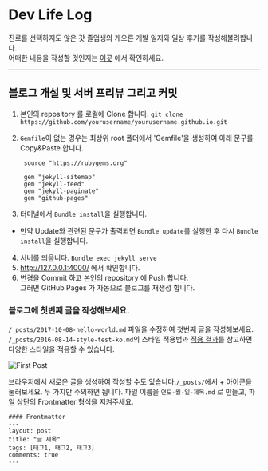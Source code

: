 # Dev Life Log

진로를 선택하지도 않은 갓 졸업생의 게으른 개발 일지와 일상 후기를 작성해볼려합니다.   
어떠한 내용을 작성할 것인지는 [이곳](https://lazyyydev.github.io/about/) 에서 확인하세요.

---
## 블로그 개설 및 서버 프리뷰 그리고 커밋

1. 본인의 repository 를 로컬에 Clone 합니다.  `git clone https://github.com/yourusername/yourusername.github.io.git`
2. `Gemfile`이 없는 경우는 최상위 root 폴더에서 'Gemfile'을 생성하여 아래 문구를 Copy&Paste 합니다. 

   ```
    source "https://rubygems.org"

    gem "jekyll-sitemap"
    gem "jekyll-feed"
    gem "jekyll-paginate"
    gem "github-pages"
   ```
3. 터미널에서 `Bundle install`을 실행합니다.   
 - 만약 Update와 관련된 문구가 출력되면 `Bundle update`를 실행한 후 다시 `Bundle install`을 실행합니다.
4. 서버를 띄웁니다. `Bundle exec jekyll serve`
5. http://127.0.0.1:4000/ 에서 확인합니다.
6. 변경을 Commit 하고 본인의 repository 에 Push 합니다.   
   그러면 GitHub Pages 가 자동으로 블로그를 재생성 합니다.

### 블로그에 첫번째 글을 작성해보세요.

`/_posts/2017-10-08-hello-world.md` 파일을 수정하여 첫번째 글을 작성해보세요. `/_posts/2016-08-14-style-test-ko.md`의 스타일 적용법과 [적용 결과]((https://aweekj.github.io/kiko-now/style-test-ko/))를 참고하면 다양한 스타일을 적용할 수 있습니다.

![First Post](/images/post-screenshot.png "First Post")

브라우저에서 새로운 글을 생성하여 작성할 수도 있습니다.`/_posts/`에서 + 아이콘을 눌러보세요. 두 가지만 주의하면 됩니다. 파일 이름을 `연도-월-일-제목.md` 로 만들고, 파일 상단의 Frontmatter 형식을 지켜주세요.
```
#### Frontmatter
---
layout: post
title: "글 제목"
tags: [태그1, 태그2, 태그3]
comments: true
---
```
